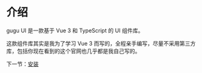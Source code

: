 # 介绍

gugu UI 是一款基于 Vue 3 和 TypeScript 的 UI 组件库。

这款组件库其实是我为了学习 Vue 3 而写的，全程亲手编写，尽量不采用第三方库，包括你现在看到的这个官网也几乎都是我自己写的。

下一节：[安装](#/doc/install)
